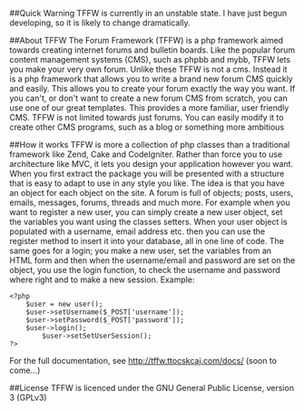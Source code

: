 ##Quick Warning
TFFW is currently in an unstable state. I have just begun developing, so it is likely to change dramatically.

##About TFFW
The Forum Framework (TFFW) is a php framework aimed towards creating internet forums and bulletin boards. 
Like the popular forum content management systems (CMS), such as phpbb and mybb, TFFW lets you make your very own forum. 
Unlike these TFFW is not a cms. Instead it is a php framework that allows you to write a brand new forum CMS quickly and easily. 
This allows you to create your forum exactly the way you want. 
If you can't, or don't want to create a new forum CMS from scratch, you can use one of our great templates. This provides a more familiar, user friendly CMS. 
TFFW is not limited towards just forums. You can easily modify it to create other CMS programs, such as a blog or something more ambitious

##How it works
TFFW is more a collection of php classes than a traditional framework like Zend, Cake and CodeIgniter. 
Rather than force you to use architecture like MVC, it lets you design your application however you want.
When you first extract the package you will be presented with a structure that is easy to adapt to use in any style you like.
The idea is that you have an object for each object on the site. A forum is full of objects; posts, users, emails, messages, forums, threads and much more.
For example when you want to register a new user, you can simply create a new user object, set the variables you want using the classes setters. When your user object is populated with a username, email address etc. then you can use the register method to insert it into your database, all in one line of code.
The same goes for a login; you make a new user, set the variables from an HTML form and then when the username/email and password are set on the object, you use the login function, to check the username and password where right and to make a new session.
Example:

    <?php
	    $user = new user();
	    $user->setUsername($_POST['username']);
	    $user->setPassword($_POST['password']);
	    $user->login();
            $user->setSetUserSession();
    ?>

For the full documentation, see http://tffw.ttocskcaj.com/docs/ (soon to come...)
	
##License 
TFFW is licenced under the GNU General Public License, version 3 (GPLv3)
